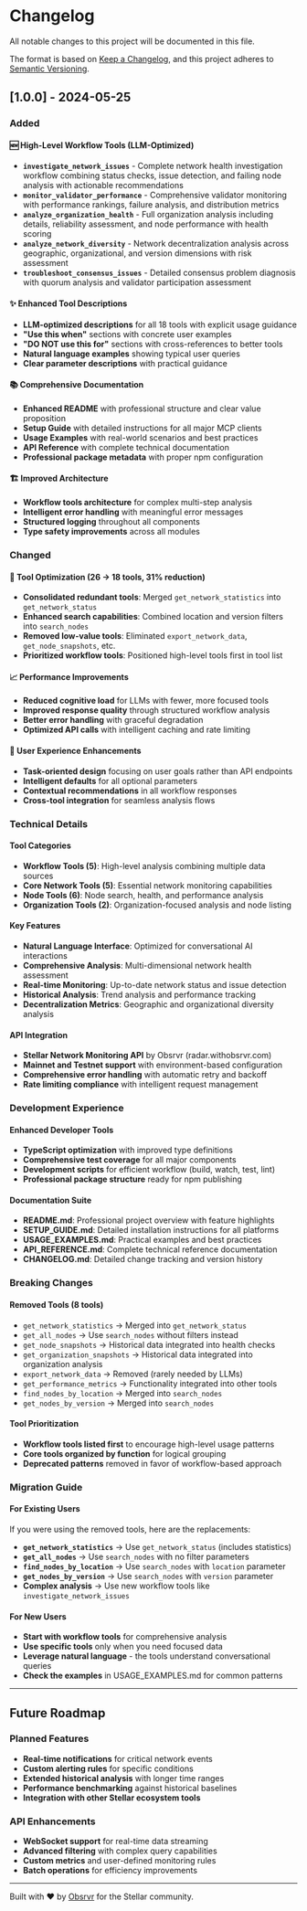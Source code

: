 # Changelog

All notable changes to this project will be documented in this file.

The format is based on [Keep a Changelog](https://keepachangelog.com/en/1.0.0/),
and this project adheres to [Semantic Versioning](https://semver.org/spec/v2.0.0.html).

## [1.0.0] - 2024-05-25

### Added

#### 🆕 High-Level Workflow Tools (LLM-Optimized)
- **`investigate_network_issues`** - Complete network health investigation workflow combining status checks, issue detection, and failing node analysis with actionable recommendations
- **`monitor_validator_performance`** - Comprehensive validator monitoring with performance rankings, failure analysis, and distribution metrics
- **`analyze_organization_health`** - Full organization analysis including details, reliability assessment, and node performance with health scoring
- **`analyze_network_diversity`** - Network decentralization analysis across geographic, organizational, and version dimensions with risk assessment
- **`troubleshoot_consensus_issues`** - Detailed consensus problem diagnosis with quorum analysis and validator participation assessment

#### ✨ Enhanced Tool Descriptions
- **LLM-optimized descriptions** for all 18 tools with explicit usage guidance
- **"Use this when"** sections with concrete user examples
- **"DO NOT use this for"** sections with cross-references to better tools
- **Natural language examples** showing typical user queries
- **Clear parameter descriptions** with practical guidance

#### 📚 Comprehensive Documentation
- **Enhanced README** with professional structure and clear value proposition
- **Setup Guide** with detailed instructions for all major MCP clients
- **Usage Examples** with real-world scenarios and best practices
- **API Reference** with complete technical documentation
- **Professional package metadata** with proper npm configuration

#### 🏗️ Improved Architecture
- **Workflow tools architecture** for complex multi-step analysis
- **Intelligent error handling** with meaningful error messages
- **Structured logging** throughout all components
- **Type safety improvements** across all modules

### Changed

#### 🔄 Tool Optimization (26 → 18 tools, 31% reduction)
- **Consolidated redundant tools**: Merged `get_network_statistics` into `get_network_status`
- **Enhanced search capabilities**: Combined location and version filters into `search_nodes`
- **Removed low-value tools**: Eliminated `export_network_data`, `get_node_snapshots`, etc.
- **Prioritized workflow tools**: Positioned high-level tools first in tool list

#### 📈 Performance Improvements
- **Reduced cognitive load** for LLMs with fewer, more focused tools
- **Improved response quality** through structured workflow analysis
- **Better error handling** with graceful degradation
- **Optimized API calls** with intelligent caching and rate limiting

#### 🎯 User Experience Enhancements
- **Task-oriented design** focusing on user goals rather than API endpoints
- **Intelligent defaults** for all optional parameters
- **Contextual recommendations** in all workflow responses
- **Cross-tool integration** for seamless analysis flows

### Technical Details

#### Tool Categories
- **Workflow Tools (5)**: High-level analysis combining multiple data sources
- **Core Network Tools (5)**: Essential network monitoring capabilities
- **Node Tools (6)**: Node search, health, and performance analysis
- **Organization Tools (2)**: Organization-focused analysis and node listing

#### Key Features
- **Natural Language Interface**: Optimized for conversational AI interactions
- **Comprehensive Analysis**: Multi-dimensional network health assessment
- **Real-time Monitoring**: Up-to-date network status and issue detection
- **Historical Analysis**: Trend analysis and performance tracking
- **Decentralization Metrics**: Geographic and organizational diversity analysis

#### API Integration
- **Stellar Network Monitoring API** by Obsrvr (radar.withobsrvr.com)
- **Mainnet and Testnet support** with environment-based configuration
- **Comprehensive error handling** with automatic retry and backoff
- **Rate limiting compliance** with intelligent request management

### Development Experience

#### Enhanced Developer Tools
- **TypeScript optimization** with improved type definitions
- **Comprehensive test coverage** for all major components
- **Development scripts** for efficient workflow (build, watch, test, lint)
- **Professional package structure** ready for npm publishing

#### Documentation Suite
- **README.md**: Professional project overview with feature highlights
- **SETUP_GUIDE.md**: Detailed installation instructions for all platforms
- **USAGE_EXAMPLES.md**: Practical examples and best practices
- **API_REFERENCE.md**: Complete technical reference documentation
- **CHANGELOG.md**: Detailed change tracking and version history

### Breaking Changes

#### Removed Tools (8 tools)
- `get_network_statistics` → Merged into `get_network_status`
- `get_all_nodes` → Use `search_nodes` without filters instead
- `get_node_snapshots` → Historical data integrated into health checks
- `get_organization_snapshots` → Historical data integrated into organization analysis
- `export_network_data` → Removed (rarely needed by LLMs)
- `get_performance_metrics` → Functionality integrated into other tools
- `find_nodes_by_location` → Merged into `search_nodes`
- `get_nodes_by_version` → Merged into `search_nodes`

#### Tool Prioritization
- **Workflow tools listed first** to encourage high-level usage patterns
- **Core tools organized by function** for logical grouping
- **Deprecated patterns** removed in favor of workflow-based approach

### Migration Guide

#### For Existing Users
If you were using the removed tools, here are the replacements:

- **`get_network_statistics`** → Use `get_network_status` (includes statistics)
- **`get_all_nodes`** → Use `search_nodes` with no filter parameters
- **`find_nodes_by_location`** → Use `search_nodes` with `location` parameter
- **`get_nodes_by_version`** → Use `search_nodes` with `version` parameter
- **Complex analysis** → Use new workflow tools like `investigate_network_issues`

#### For New Users
- **Start with workflow tools** for comprehensive analysis
- **Use specific tools** only when you need focused data
- **Leverage natural language** - the tools understand conversational queries
- **Check the examples** in USAGE_EXAMPLES.md for common patterns

---

## Future Roadmap

### Planned Features
- **Real-time notifications** for critical network events
- **Custom alerting rules** for specific conditions
- **Extended historical analysis** with longer time ranges
- **Performance benchmarking** against historical baselines
- **Integration with other Stellar ecosystem tools**

### API Enhancements
- **WebSocket support** for real-time data streaming
- **Advanced filtering** with complex query capabilities
- **Custom metrics** and user-defined monitoring rules
- **Batch operations** for efficiency improvements

---

Built with ❤️ by [Obsrvr](https://withobsrvr.com) for the Stellar community.
